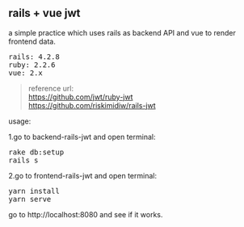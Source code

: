 ## rails + vue jwt

a simple practice which uses rails as backend API
and vue to render frontend data.

<pre>
rails: 4.2.8
ruby: 2.2.6
vue: 2.x
</pre>

> reference url:<br>
> https://github.com/jwt/ruby-jwt<br>
> https://github.com/riskimidiw/rails-jwt<br>


<p>usage:</p>

<p>1.go to backend-rails-jwt and open terminal:</p>
<pre>
rake db:setup
rails s
</pre>

<p>2.go to frontend-rails-jwt and open terminal:</p>
<pre>
yarn install
yarn serve
</pre>

go to http://localhost:8080  and see if it works.



